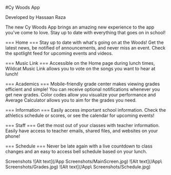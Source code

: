 #Cy Woods App

Developed by Hassaan Raza

The new Cy Woods App brings an amazing new experience to the app you've come to love. Stay up to date with everything that goes on in school!

=== Home ===
Stay up to date with what's going on at the Woods! Get the latest news, be notified of announcements, and never miss an event. Check the spotlight feed for upcoming events and videos.

=== Music Link ===
Accessible on the Home page during lunch times, Wildcat Music Link allows you to vote on the songs you want to hear at lunch! 

=== Academics ===
Mobile-friendly grade center makes viewing grades efficient and simple! You can receive optional notifications whenever you get new grades. Color codes allow you visualize your performance and Average Calculator allows you to aim for the grades you need.

=== Information ===
Easily access important school information. Check the athletics schedule or scores, or see the calendar for upcoming events!

=== Staff ===
Get the most out of your classes with teacher information. Easily have access to teacher emails, shared files, and websites on your phone!

=== Schedule ===
Never be late again with a live countdown to class changes and an easy to access bell schedule based on your lunch.

Screenshots
![Alt text](/App Screenshots/MainScreen.jpg)
![Alt text](/App\ Screenshots/Grades.jpg)
![Alt text](/App\ Screenshots/Schedule.jpg)